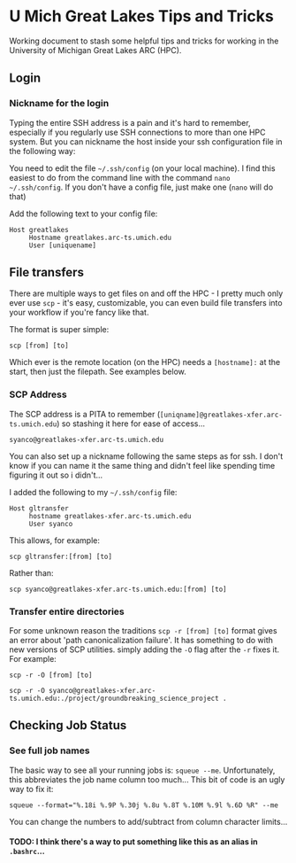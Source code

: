 # U Mich Great Lakes Tips and Tricks

Working document to stash some helpful tips and tricks for working in the University of Michigan Great Lakes ARC (HPC).


## Login

### Nickname for the login

Typing the entire SSH address is a pain and it's hard to remember, especially if you regularly use SSH connections to more than one HPC system.  But you can nickname the host inside your ssh configuration file in the following way:

You need to edit the file `~/.ssh/config` (on your local machine).  I find this easiest to do from the command line with the command `nano ~/.ssh/config`.  If you don't have a config file, just make one (`nano` will do that)

Add the following text to your config file:

```
Host greatlakes
     Hostname greatlakes.arc-ts.umich.edu
     User [uniquename]
```


## File transfers

There are multiple ways to get files on and off the HPC - I pretty much only ever use `scp` - it's easy, customizable, you can even build file transfers into your workflow if you're fancy like that.

The format is super simple:

```
scp [from] [to]
```

Which ever is the remote location (on the HPC) needs a `[hostname]:` at the start, then just the filepath. See examples below.

### SCP Address

The SCP address is a PITA to remember (`[uniqname]@greatlakes-xfer.arc-ts.umich.edu`) so stashing it here for ease of access...

```         
syanco@greatlakes-xfer.arc-ts.umich.edu
```

You can also set up a nickname following the same steps as for ssh.  I don't know if you can name it the same thing and didn't feel like spending time figuring it out so i didn't...

I added the following to my `~/.ssh/config` file:

```
Host gltransfer
     hostname greatlakes-xfer.arc-ts.umich.edu
     User syanco
```

This allows, for example:

```
scp gltransfer:[from] [to]
```

Rather than:

```
scp syanco@greatlakes-xfer.arc-ts.umich.edu:[from] [to]
```


### Transfer entire directories

For some unknown reason the traditions `scp -r [from] [to]` format gives an error about 'path canonicalization failure'. It has something to do with new versions of SCP utilities. simply adding the `-O` flag after the `-r` fixes it. For example:

```         
scp -r -O [from] [to]

scp -r -O syanco@greatlakes-xfer.arc-ts.umich.edu:./project/groundbreaking_science_project .
```

## Checking Job Status

### See full job names

The basic way to see all your running jobs is: `squeue --me`.  Unfortunately, this abbreviates the job name column too much...  This bit of code is an ugly way to fix it:

``` 
squeue --format="%.18i %.9P %.30j %.8u %.8T %.10M %.9l %.6D %R" --me
```

You can change the numbers to add/subtract from column character limits...

#### TODO:  I think there's a way to put something like this as an alias in `.bashrc`...
